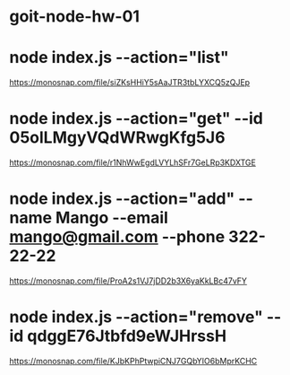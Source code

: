 # goit-node-hw-01

# node index.js --action="list"
https://monosnap.com/file/siZKsHHiY5sAaJTR3tbLYXCQ5zQJEp

# node index.js --action="get" --id 05olLMgyVQdWRwgKfg5J6
https://monosnap.com/file/r1NhWwEgdLVYLhSFr7GeLRp3KDXTGE

# node index.js --action="add" --name Mango --email mango@gmail.com --phone 322-22-22
https://monosnap.com/file/ProA2s1VJ7jDD2b3X6yaKkLBc47vFY

# node index.js --action="remove" --id qdggE76Jtbfd9eWJHrssH
https://monosnap.com/file/KJbKPhPtwpiCNJ7GQbYIO6bMprKCHC

